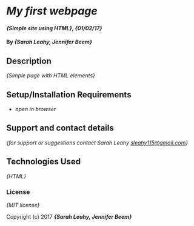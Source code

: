 # _My first webpage_

#### _{Simple site using HTML}, {01/02/17}_

#### By _**{Sarah Leahy, Jennifer Beem}**_

## Description

_{Simple page with HTML elements}_

## Setup/Installation Requirements

* _open in browser_



## Support and contact details

_{for support or suggestions contact Sarah Leahy sleahy115@gmail.com}_

## Technologies Used

_{HTML}_

### License

*{MIT license}*

Copyright (c) 2017 **_{Sarah Leahy, Jennifer Beem}_**
